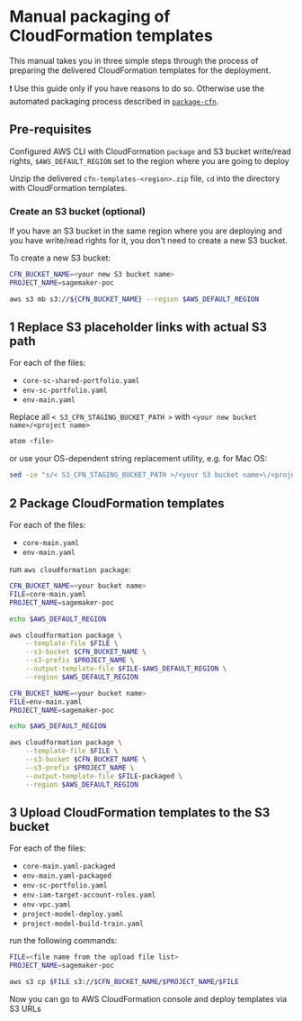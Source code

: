 # Manual packaging of CloudFormation templates
This manual takes you in three simple steps through the process of preparing the delivered CloudFormation templates for the deployment.

❗ Use this guide only if you have reasons to do so. Otherwise use the automated packaging process described in [`package-cfn`](package-cfn.md).

## Pre-requisites
Configured AWS CLI with CloudFormation `package` and S3 bucket write/read rights, `$AWS_DEFAULT_REGION` set to the region where you are going to deploy

Unzip the delivered `cfn-templates-<region>.zip` file, `cd` into the directory with CloudFormation templates.

### Create an S3 bucket (optional)
If you have an S3 bucket in the same region where you are deploying and you have write/read rights for it, you don't need to create a new S3 bucket.

To create a new S3 bucket:
```bash
CFN_BUCKET_NAME=<your new S3 bucket name>
PROJECT_NAME=sagemaker-poc

aws s3 mb s3://${CFN_BUCKET_NAME} --region $AWS_DEFAULT_REGION
```

## 1 Replace S3 placeholder links with actual S3 path
For each of the files:
+ `core-sc-shared-portfolio.yaml` 
+ `env-sc-portfolio.yaml` 
+ `env-main.yaml`

Replace all `< S3_CFN_STAGING_BUCKET_PATH >` with `<your new bucket name>/<project name>`
```bash
atom <file>
```
or use your OS-dependent string replacement utility, e.g. for Mac OS:
```bash
sed -ie "s/< S3_CFN_STAGING_BUCKET_PATH >/<your S3 bucket name>\/<project name>/" .
```

## 2 Package CloudFormation templates
For each of the files:
+ `core-main.yaml`
+ `env-main.yaml`  

run `aws cloudformation package`:

```bash
CFN_BUCKET_NAME=<your bucket name>
FILE=core-main.yaml
PROJECT_NAME=sagemaker-poc

echo $AWS_DEFAULT_REGION

aws cloudformation package \
    --template-file $FILE \
    --s3-bucket $CFN_BUCKET_NAME \
    --s3-prefix $PROJECT_NAME \
    --output-template-file $FILE-$AWS_DEFAULT_REGION \
    --region $AWS_DEFAULT_REGION
```

```bash
CFN_BUCKET_NAME=<your bucket name>
FILE=env-main.yaml
PROJECT_NAME=sagemaker-poc

echo $AWS_DEFAULT_REGION

aws cloudformation package \
    --template-file $FILE \
    --s3-bucket $CFN_BUCKET_NAME \
    --s3-prefix $PROJECT_NAME \
    --output-template-file $FILE-packaged \
    --region $AWS_DEFAULT_REGION
```

## 3 Upload CloudFormation templates to the S3 bucket
For each of the files:
+ `core-main.yaml-packaged`
+ `env-main.yaml-packaged`
+ `env-sc-portfolio.yaml` 
+ `env-iam-target-account-roles.yaml` 
+ `env-vpc.yaml` 
+ `project-model-deploy.yaml` 
+ `project-model-build-train.yaml`

run the following commands:

```bash
FILE=<file name from the upload file list>
PROJECT_NAME=sagemaker-poc

aws s3 cp $FILE s3://$CFN_BUCKET_NAME/$PROJECT_NAME/$FILE
```

Now you can go to AWS CloudFormation console and deploy templates via S3 URLs